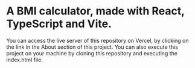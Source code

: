 # A BMI calculator, made with React, TypeScript and Vite.

You can access the live server of this repository on Vercel, by clicking on the link in the About section of this project.
You can also execute this project on your machine by cloning this repository and executing the index.html file.
